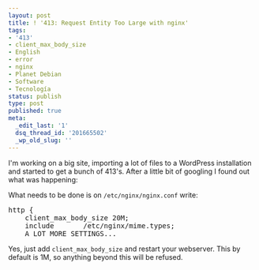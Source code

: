 ```yaml
---
layout: post
title: ! '413: Request Entity Too Large with nginx'
tags:
- '413'
- client_max_body_size
- English
- error
- nginx
- Planet Debian
- Software
- Tecnología
status: publish
type: post
published: true
meta:
  _edit_last: '1'
  dsq_thread_id: '201665502'
  _wp_old_slug: ''
---
```

I'm working on a big site, importing a lot of files to a WordPress installation and started to get a bunch of 413's. After a little bit of googling I found out what was happening:

What needs to be done is on <code>/etc/nginx/nginx.conf</code> write:
<pre>http {
    client_max_body_size 20M;
    include       /etc/nginx/mime.types;
    A LOT MORE SETTINGS...</pre>

Yes, just add <code>client_max_body_size</code> and restart your webserver. This by default is 1M, so anything beyond this will be refused.
